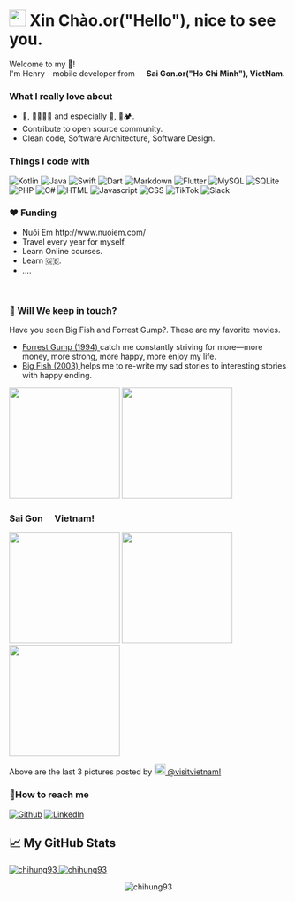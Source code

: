 
<h1><img src="https://emojis.slackmojis.com/emojis/images/1531849430/4246/blob-sunglasses.gif?1531849430" width="30"/> Xin Chào.or("Hello"), nice to see you.</h1>


<p>Welcome to my 🏰! </br> I'm Henry - mobile developer from <img src="https://image.flaticon.com/icons/svg/197/197473.svg" width="13"/> <b>Sai Gon.or("Ho Chi Minh"), VietNam</b>. 

<h3>What I really love about</h3>
<ul>
<li> 🍿, 🎸🤘🎼🎵 and especially  🍳, 🚗🏕. </li>
  <li>Contribute to open source community.</li>
  <li>Clean code, Software Architecture, Software Design.</li>
</ul>
<h3>Things I code with</h3>
<p>
  <img alt="Kotlin" src="https://img.shields.io/badge/kotlin-%230095D5.svg?&style=for-the-badge&logo=kotlin&logoColor=white" />
  <img alt="Java" src="https://img.shields.io/badge/java-%23ED8B00.svg?&style=for-the-badge&logo=java&logoColor=white" /> 
  <img alt="Swift" src="https://img.shields.io/badge/swift-%23FA7343.svg?&style=for-the-badge&logo=swift&logoColor=white" />
  <img alt="Dart" src="https://img.shields.io/badge/dart-%230175C2.svg?&style=for-the-badge&logo=dart&logoColor=white" />
  <img alt="Markdown" src="https://img.shields.io/badge/markdown-%23000000.svg?&style=for-the-badge&logo=markdown&logoColor=white" />
  <img alt="Flutter" src="https://img.shields.io/badge/Flutter%20-%2302569B.svg?&style=for-the-badge&logo=Flutter&logoColor=white" />
  <img alt="MySQL" src="https://img.shields.io/badge/mysql-%2300f.svg?&style=for-the-badge&logo=mysql&logoColor=white" />
  <img alt="SQLite" src="https://img.shields.io/badge/sqlite-%2307405e.svg?&style=for-the-badge&logo=sqlite&logoColor=white" />
  <img alt="PHP" src="https://img.shields.io/badge/php-%23777BB4.svg?&style=for-the-badge&logo=php&logoColor=white" />
  <img alt="C#" src="https://img.shields.io/badge/c%23%20-%23239120.svg?&style=for-the-badge&logo=c-sharp&logoColor=white" />
  <img alt="HTML" src="https://img.shields.io/badge/html5%20-%23E34F26.svg?&style=for-the-badge&logo=html5&logoColor=white" />
  <img alt="Javascript" src="https://img.shields.io/badge/javascript-%23F7DF1E.svg?&style=flat-square&logo=javascript&logoColor=black&labelColor=black" />
  <img alt="CSS" src="https://img.shields.io/badge/css-%23239120.svg?&style=flat-square&logo=css3&logoColor=white" />
  <img alt="TikTok" src="https://img.shields.io/badge/tiktok-%23000000.svg?&style=for-the-badge&logo=tiktok" />
  <img alt="Slack" src="https://img.shields.io/badge/slack-%234A154B.svg?&style=for-the-badge&logo=slack&logoColor=white" />
</p>
<h3>❤️  Funding</h3>
<ul>
<li>Nuôi Em http://www.nuoiem.com/ </li>
<li>Travel every year for myself.</li>
  <li>Learn Online courses.</li>
  <li>Learn 🇬🇧.</li>
<li>....</li>
</ul>
</br>
<h3>🙌 Will We keep in touch?</h3>
<p> Have you seen Big Fish and Forrest Gump?. These are my favorite movies.</p>
<ul>
  <li><a href="https://www.imdb.com/title/tt0109830/" target="_blank"> Forrest Gump (1994) </a> catch me constantly striving for more—more money, more strong, more happy, more enjoy my life.</li>
<li> <a href="https://www.imdb.com/title/tt0319061/" target="_blank"> Big Fish (2003) </a> helps me to re-write my sad stories to interesting stories with happy ending.</li>
</ul>
<p><img width="200" src="https://i.guim.co.uk/img/media/78eb1f6bd0f92d4d3cf19f5bddda1a902e2a6fcd/0_95_2371_1422/master/2371.jpg?width=1200&height=1200&quality=85&auto=format&fit=crop&s=4b18b0ace0dfc010f3a2fba9aa797665" /> 
<img width="200" src="https://nightowlirene.files.wordpress.com/2019/12/1_tgcopp__ss8j04pzrpwhaq.jpeg?w=420" /> </p>


<h3>Sai Gon <img src="https://image.flaticon.com/icons/svg/197/197473.svg" width="13"/> Vietnam!</h3>
<p><img width="200" src="https://instagram.fsgn2-6.fna.fbcdn.net/v/t51.2885-15/e35/29090878_2003795109890160_873662151200342016_n.jpg?_nc_ht=instagram.fsgn2-6.fna.fbcdn.net&_nc_cat=100&_nc_ohc=pls171xLMPsAX8tPtSw&oh=51e3132df2eb8948b87c9d6955e5b9d6&oe=5F77E8D3" /> 
<img width="200" src="https://instagram.fsgn2-4.fna.fbcdn.net/v/t51.2885-15/e35/15877467_367566876945561_294979195702870016_n.jpg?_nc_ht=instagram.fsgn2-4.fna.fbcdn.net&_nc_cat=109&_nc_ohc=WHoiWtbOMc8AX8ck_j-&oh=6097f70006cd062ac8db67678cd6eaa9&oe=5F7A1851" />
<img width="200" src="https://instagram.fsgn2-1.fna.fbcdn.net/v/t51.2885-15/e35/13744975_1811370399094459_1728883137_n.jpg?_nc_ht=instagram.fsgn2-1.fna.fbcdn.net&_nc_cat=107&_nc_ohc=1ggi_a4rxHUAX-54anP&oh=6ac4e5ebc63285975da0747a6390e4d5&oe=5F7A4DAE" /></p>
<p>Above are the last 3 pictures posted by <a href="https://www.instagram.com/visitvietnam/" target="_blank"><img src="https://upload.wikimedia.org/wikipedia/commons/thumb/e/e7/Instagram_logo_2016.svg/1024px-Instagram_logo_2016.svg.png" width="20"/> @visitvietnam!</a><br/>

<h3>🍺How to reach me</h3>
<p><a href="https://github.com/chihung93" target="_blank"><img alt="Github" src="https://img.shields.io/badge/GitHub-%2312100E.svg?&style=for-the-badge&logo=Github&logoColor=white" /></a> 
 <a href="https://www.linkedin.com/in/henry-nguyen-7140a414b/" target="_blank"><img alt="LinkedIn" src="https://img.shields.io/badge/linkedin-%230077B5.svg?&style=for-the-badge&logo=linkedin&logoColor=white" /></a> 


## &#x1f4c8; My GitHub Stats

<a href="https://github.com/natterstefan/natterstefan">
  <img align="center" src="https://github-readme-stats.vercel.app/api/top-langs/?username=chihung93&layout=compact&hide=html&theme=dracula" alt="chihung93" />
</a>

<a href="https://github.com/natterstefan/natterstefan">
  <img align="center" src="https://github-readme-stats.vercel.app/api?username=chihung93&show_icons=true&theme=dracula" alt="chihung93"  />
</a>

<p align="center"><img src="https://komarev.com/ghpvc/?username=chihung93" alt="chihung93" /> </p>


